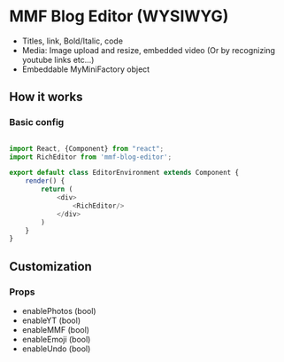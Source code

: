 # MMF Blog Editor (WYSIWYG)

- Titles, link, Bold/Italic, code
- Media: Image upload and resize, embedded video (Or by recognizing youtube links etc...)
- Embeddable MyMiniFactory object

## How it works

### Basic config
```js

import React, {Component} from "react";
import RichEditor from 'mmf-blog-editor';

export default class EditorEnvironment extends Component {
    render() {
        return (
            <div>
                <RichEditor/>
            </div>
        )
    }
}

```

## Customization
### Props
- enablePhotos (bool)
- enableYT (bool)
- enableMMF (bool)
- enableEmoji (bool)
- enableUndo (bool)